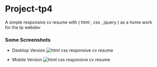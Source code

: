 # Project-tp4
A simple responsive cv resume with ( html , css , jquery ) as a home work for the tp webdev

### Some Screenshots

* Desktop Version
![html css responsive cv resume](https://cloud.githubusercontent.com/assets/24621701/23094430/0203f2da-f5f9-11e6-9d3c-4f0f1aa802ba.jpg)




* Mobile Version
![html css responsive cv resume](https://cloud.githubusercontent.com/assets/24621701/23094439/362db99c-f5f9-11e6-86fd-e214d1fa7f1e.jpg)

